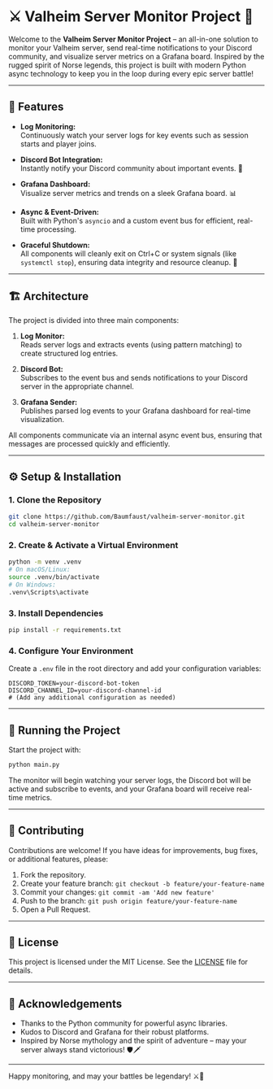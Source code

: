 # ⚔️ Valheim Server Monitor Project 🏹

Welcome to the **Valheim Server Monitor Project** – an all-in-one solution to monitor your Valheim server, send real-time notifications to your Discord community, and visualize server metrics on a Grafana board. Inspired by the rugged spirit of Norse legends, this project is built with modern Python async technology to keep you in the loop during every epic server battle!

---

## 🚀 Features

- **Log Monitoring:**  
  Continuously watch your server logs for key events such as session starts and player joins.
  
- **Discord Bot Integration:**  
  Instantly notify your Discord community about important events. 🤖
  
- **Grafana Dashboard:**  
  Visualize server metrics and trends on a sleek Grafana board. 📊
  
- **Async & Event-Driven:**  
  Built with Python's `asyncio` and a custom event bus for efficient, real-time processing.
  
- **Graceful Shutdown:**  
  All components will cleanly exit on Ctrl+C or system signals (like `systemctl stop`), ensuring data integrity and resource cleanup. 🚦

---

## 🏗️ Architecture

The project is divided into three main components:

1. **Log Monitor:**  
   Reads server logs and extracts events (using pattern matching) to create structured log entries.

2. **Discord Bot:**  
   Subscribes to the event bus and sends notifications to your Discord server in the appropriate channel.

3. **Grafana Sender:**  
   Publishes parsed log events to your Grafana dashboard for real-time visualization.

All components communicate via an internal async event bus, ensuring that messages are processed quickly and efficiently.

---

## ⚙️ Setup & Installation

### 1. Clone the Repository

```bash
git clone https://github.com/Baumfaust/valheim-server-monitor.git
cd valheim-server-monitor
```

### 2. Create & Activate a Virtual Environment

```bash
python -m venv .venv
# On macOS/Linux:
source .venv/bin/activate
# On Windows:
.venv\Scripts\activate
```

### 3. Install Dependencies

```bash
pip install -r requirements.txt
```

### 4. Configure Your Environment

Create a `.env` file in the root directory and add your configuration variables:

```dotenv
DISCORD_TOKEN=your-discord-bot-token
DISCORD_CHANNEL_ID=your-discord-channel-id
# (Add any additional configuration as needed)
```

---

## 🚀 Running the Project

Start the project with:

```bash
python main.py
```

The monitor will begin watching your server logs, the Discord bot will be active and subscribe to events, and your Grafana board will receive real-time metrics.

---

## 🤝 Contributing

Contributions are welcome! If you have ideas for improvements, bug fixes, or additional features, please:

1. Fork the repository.
2. Create your feature branch: `git checkout -b feature/your-feature-name`
3. Commit your changes: `git commit -am 'Add new feature'`
4. Push to the branch: `git push origin feature/your-feature-name`
5. Open a Pull Request.

---

## 📜 License

This project is licensed under the MIT License. See the [LICENSE](LICENSE) file for details.

---

## 🙏 Acknowledgements

- Thanks to the Python community for powerful async libraries.
- Kudos to Discord and Grafana for their robust platforms.
- Inspired by Norse mythology and the spirit of adventure – may your server always stand victorious! 🛡️🗡️

---

Happy monitoring, and may your battles be legendary! ⚔️🏰
